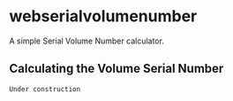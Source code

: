 # webserialvolumenumber

A simple Serial Volume Number calculator.

## Calculating the Volume Serial Number

```Under construction```
